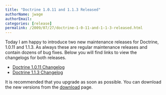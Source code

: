 ```yaml
---
title: "Doctrine 1.0.11 and 1.1.3 Released"
authorName: jwage
authorEmail:
categories: [release]
permalink: /2009/07/27/doctrine-1-0-11-and-1-1-3-released.html
---
```

Today I am happy to introduce two new maintenance releases for Doctrine,
1.0.11 and 1.1.3. As always these are regular maintenance releases and
contain dozens of bug fixes. Below you will find links to view the
changelogs for both releases.

-   [Doctrine 1.0.11
    Changelog](http://www.doctrine-project.org/change_log/1_0_11)
-   [Doctrine 1.1.3
    Changelog](http://www.doctrine-project.org/change_log/1_1_3)

It is recommended that you upgrade as soon as possible. You can download
the new versions from the
[download](http://www.doctrine-project.org/download) page.
